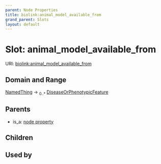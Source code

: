 ```yaml
---
parent: Node Properties
title: biolink:animal_model_available_from
grand_parent: Slots
layout: default
---
```


# Slot: animal_model_available_from




URI: [biolink:animal_model_available_from](https://w3id.org/biolink/vocab/animal_model_available_from)

## Domain and Range

[NamedThing](NamedThing.md) ->  <sub>0..\*</sub> [DiseaseOrPhenotypicFeature](DiseaseOrPhenotypicFeature.md)

## Parents

 *  is_a: [node property](node_property.md)

## Children


## Used by

